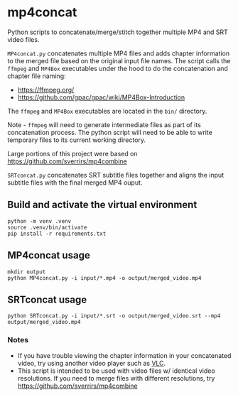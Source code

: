 # mp4concat
Python scripts to concatenate/merge/stitch together multiple MP4 and SRT video files.

`MP4concat.py` concatenates multiple MP4 files and adds chapter information to the merged file based on the original input file names.
The script calls the `ffmpeg` and `MP4Box` executables under the hood to do the concatenation and chapter file naming:  
- https://ffmpeg.org/  
- https://github.com/gpac/gpac/wiki/MP4Box-Introduction   

The `ffmpeg` and `MP4Box` executables are located in the `bin/` directory.

Note - `ffmpeg` will need to generate intermediate files as part of its concatenation process. The python script will need to be able to write temporary files to its current working directory.

Large portions of this project were based on https://github.com/sverrirs/mp4combine

`SRTconcat.py` concatenates SRT subtitle files together and aligns the input subtitle files with the final merged MP4 ouput.

## Build and activate the virtual environment
```
python -m venv .venv
source .venv/bin/activate
pip install -r requirements.txt
```

## MP4concat usage
```
mkdir output
python MP4concat.py -i input/*.mp4 -o output/merged_video.mp4
```

## SRTconcat usage
```
python SRTconcat.py -i input/*.srt -o output/merged_video.srt --mp4 output/merged_video.mp4
```

### Notes
- If you have trouble viewing the chapter information in your concatenated video, try using another video player such as [VLC](https://www.videolan.org/vlc/index.html).  
- This script is intended to be used with video files w/ identical video resolutions. If you need to merge files with different resolutions, try https://github.com/sverrirs/mp4combine
